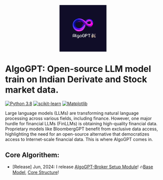 <div align="center">
<img align="center" width="30%" alt="image" src="https://github.com/NoobMaster1999/AlgoGPT/blob/main/Assests/AlgoGPT.png">
</div>

# AlgoGPT: Open-source LLM model train on Indian Derivate and Stock market data.
[![Python 3.8](https://img.shields.io/badge/python-3.6-blue.svg)](https://www.python.org/downloads/release/python-360/)
[![scikit-learn](https://img.shields.io/badge/scikit_learn-1.5-orange.svg)](https://scikit-learn.org/stable/install.html)
[![Matplotlib](https://img.shields.io/badge/matplotlib-3.9-green.svg)](https://matplotlib.org/stable/users/explain/quick_start.html)



Large language models (LLMs) are transforming natural language processing across various fields, including finance. However, one major hurdle for financial LLMs (FinLLMs) is obtaining high-quality financial data. Proprietary models like BloombergGPT benefit from exclusive data access, highlighting the need for an open-source alternative that democratizes access to Internet-scale financial data. This is where AlgoGPT comes in.

## Core Algorithem:
 - [Release] Jun, 2024: I release [AlgoGPT-Broker Setup Module](https://github.com/NoobMaster1999/AlgoGPT/blob/main/Broker%20Setup.ipynb)!  🔥[Base Model](https://github.com/NoobMaster1999/AlgoGPT/tree/main/Basic%20Version%20V1.0), [Core Structure](https://arxiv.org/abs/2306.06031)!
